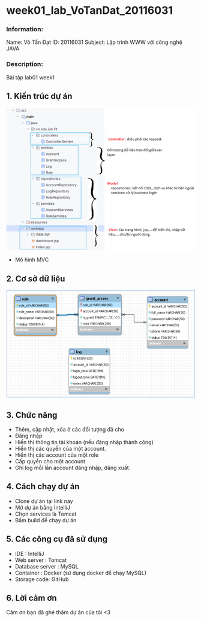 # week01_lab_VoTanDat_20116031

### Information:

Name: Võ Tấn Đạt
ID: 20116031
Subject: Lập trình WWW với công nghệ JAVA

### Description:

Bài tập lab01 week1

## 1. Kiến trúc dự án

![Alt text](./images/image.png)

- Mô hình MVC

## 2. Cơ sở dữ liệu

![Alt text](./images/csdl.png)

## 3. Chức năng

- Thêm, cập nhật, xóa ở các đối tượng đã cho
- Đăng nhập
- Hiển thị thông tin tài khoản (nếu đăng nhập thành công)
- Hiển thị các quyền của một account.
- Hiển thị các account của một role
- Cấp quyền cho một account
- Ghi log mỗi lần account đăng nhập, đăng xuất.

## 4. Cách chạy dự án

- Clone dự án tại link này
- Mở dự án bằng IntelliJ
- Chọn services là Tomcat
- Bấm build để chạy dự án

## 5. Các công cụ đã sử dụng

- IDE : IntelliJ
- Web server : Tomcat
- Database server : MySQL
- Container : Docker (sử dụng docker để chạy MySQL)
- Storage code: GitHub

## 6. Lời cảm ơn

Cảm ơn bạn đã ghé thăm dự án của tôi <3
